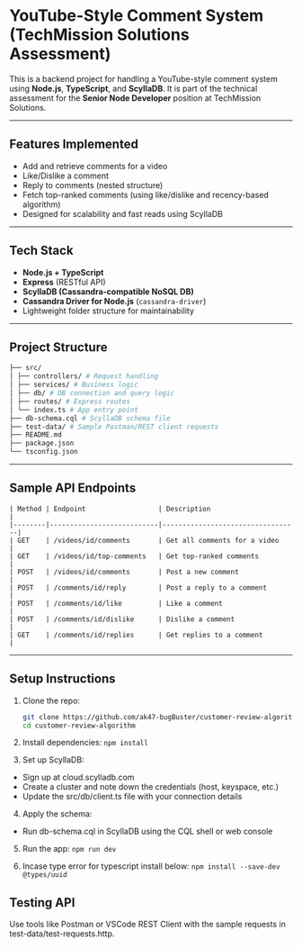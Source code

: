 # YouTube-Style Comment System (TechMission Solutions Assessment)

This is a backend project for handling a YouTube-style comment system using **Node.js**, **TypeScript**, and **ScyllaDB**. It is part of the technical assessment for the **Senior Node Developer** position at TechMission Solutions.

---

## Features Implemented

- Add and retrieve comments for a video
- Like/Dislike a comment
- Reply to comments (nested structure)
- Fetch top-ranked comments (using like/dislike and recency-based algorithm)
- Designed for scalability and fast reads using ScyllaDB

---

## Tech Stack

- **Node.js + TypeScript**
- **Express** (RESTful API)
- **ScyllaDB (Cassandra-compatible NoSQL DB)**
- **Cassandra Driver for Node.js** (`cassandra-driver`)
- Lightweight folder structure for maintainability

---

## Project Structure
```bash
├── src/
│ ├── controllers/ # Request handling
│ ├── services/ # Business logic
│ ├── db/ # DB connection and query logic
│ ├── routes/ # Express routes
│ └── index.ts # App entry point
├── db-schema.cql # ScyllaDB schema file
├── test-data/ # Sample Postman/REST client requests
├── README.md
├── package.json
└── tsconfig.json
```

---

## Sample API Endpoints
```
| Method | Endpoint                  | Description                      |
|--------|---------------------------|----------------------------------|
| GET    | /videos/id/comments       | Get all comments for a video     |
| GET    | /videos/id/top-comments   | Get top-ranked comments          |
| POST   | /videos/id/comments       | Post a new comment               |
| POST   | /comments/id/reply        | Post a reply to a comment        |
| POST   | /comments/id/like         | Like a comment                   |
| POST   | /comments/id/dislike      | Dislike a comment                |
| GET    | /comments/id/replies      | Get replies to a comment         |
```
---

## Setup Instructions

1. Clone the repo:
   ```bash
   git clone https://github.com/ak47-bugBuster/customer-review-algorithm.git
   cd customer-review-algorithm
   ```
2. Install dependencies:
   `npm install`

3. Set up ScyllaDB:
 - Sign up at cloud.scylladb.com
 - Create a cluster and note down the credentials (host, keyspace, etc.)
 - Update the src/db/client.ts file with your connection details

4. Apply the schema:
 - Run db-schema.cql in ScyllaDB using the CQL shell or web console

5. Run the app:
   `npm run dev`

6. Incase type error for typescript install below:
   `npm install --save-dev @types/uuid`

## Testing API
Use tools like Postman or VSCode REST Client with the sample requests in test-data/test-requests.http.


